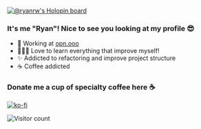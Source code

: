 [![@ryanrw's Holopin board](https://holopin.me/ryanrw)](https://holopin.io/@ryanrw)

### It's me "Ryan"! Nice to see you looking at my profile 😎

- 🏢 Working at [opn.ooo](https://github.com/opn-ooo)
- 🧑🏽‍💻 Love to learn everything that improve myself!
- ✨ Addicted to refactoring and improve project structure
- ☕️ Coffee addicted

### Donate me a cup of specialty coffee here ☕️
[![ko-fi](https://ko-fi.com/img/githubbutton_sm.svg)](https://ko-fi.com/Y8Y4FZBX5)

![Visitor count](https://komarev.com/ghpvc/?username=ryanrw&color=red)
